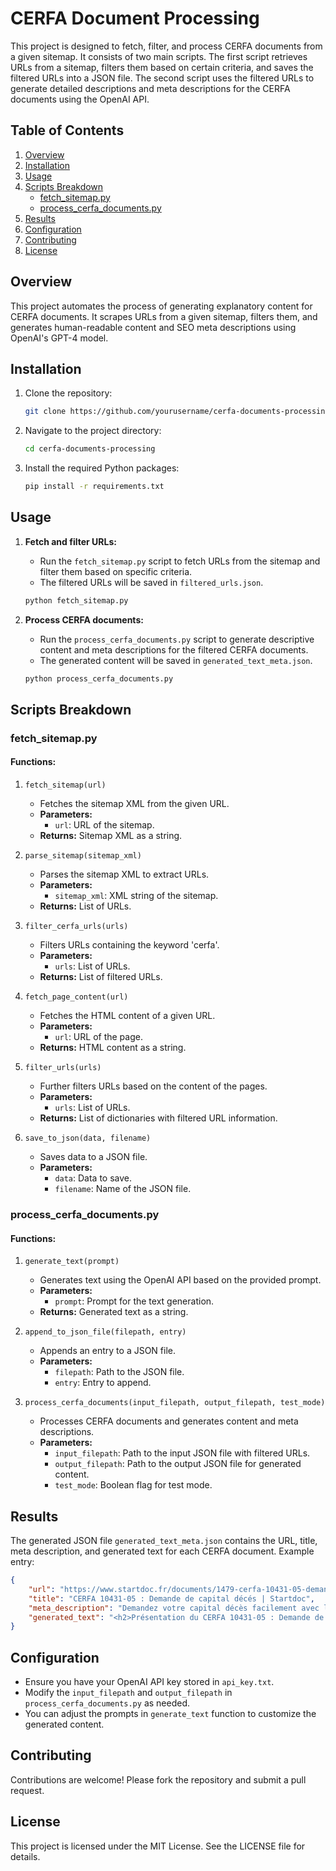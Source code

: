 
# CERFA Document Processing

This project is designed to fetch, filter, and process CERFA documents from a given sitemap. It consists of two main scripts. The first script retrieves URLs from a sitemap, filters them based on certain criteria, and saves the filtered URLs into a JSON file. The second script uses the filtered URLs to generate detailed descriptions and meta descriptions for the CERFA documents using the OpenAI API.

## Table of Contents
1. [Overview](#overview)
2. [Installation](#installation)
3. [Usage](#usage)
4. [Scripts Breakdown](#scripts-breakdown)
    - [fetch_sitemap.py](#fetch_sitemappy)
    - [process_cerfa_documents.py](#process_cerfa_documentspy)
5. [Results](#results)
6. [Configuration](#configuration)
7. [Contributing](#contributing)
8. [License](#license)

## Overview
This project automates the process of generating explanatory content for CERFA documents. It scrapes URLs from a given sitemap, filters them, and generates human-readable content and SEO meta descriptions using OpenAI's GPT-4 model.

## Installation
1. Clone the repository:
    ```sh
    git clone https://github.com/yourusername/cerfa-documents-processing.git
    ```
2. Navigate to the project directory:
    ```sh
    cd cerfa-documents-processing
    ```
3. Install the required Python packages:
    ```sh
    pip install -r requirements.txt
    ```

## Usage
1. **Fetch and filter URLs:**
    - Run the `fetch_sitemap.py` script to fetch URLs from the sitemap and filter them based on specific criteria.
    - The filtered URLs will be saved in `filtered_urls.json`.
    ```sh
    python fetch_sitemap.py
    ```

2. **Process CERFA documents:**
    - Run the `process_cerfa_documents.py` script to generate descriptive content and meta descriptions for the filtered CERFA documents.
    - The generated content will be saved in `generated_text_meta.json`.
    ```sh
    python process_cerfa_documents.py
    ```

## Scripts Breakdown

### fetch_sitemap.py

#### Functions:

1. `fetch_sitemap(url)`
    - Fetches the sitemap XML from the given URL.
    - **Parameters:**
        - `url`: URL of the sitemap.
    - **Returns:** Sitemap XML as a string.

2. `parse_sitemap(sitemap_xml)`
    - Parses the sitemap XML to extract URLs.
    - **Parameters:**
        - `sitemap_xml`: XML string of the sitemap.
    - **Returns:** List of URLs.

3. `filter_cerfa_urls(urls)`
    - Filters URLs containing the keyword 'cerfa'.
    - **Parameters:**
        - `urls`: List of URLs.
    - **Returns:** List of filtered URLs.

4. `fetch_page_content(url)`
    - Fetches the HTML content of a given URL.
    - **Parameters:**
        - `url`: URL of the page.
    - **Returns:** HTML content as a string.

5. `filter_urls(urls)`
    - Further filters URLs based on the content of the pages.
    - **Parameters:**
        - `urls`: List of URLs.
    - **Returns:** List of dictionaries with filtered URL information.

6. `save_to_json(data, filename)`
    - Saves data to a JSON file.
    - **Parameters:**
        - `data`: Data to save.
        - `filename`: Name of the JSON file.

### process_cerfa_documents.py

#### Functions:

1. `generate_text(prompt)`
    - Generates text using the OpenAI API based on the provided prompt.
    - **Parameters:**
        - `prompt`: Prompt for the text generation.
    - **Returns:** Generated text as a string.

2. `append_to_json_file(filepath, entry)`
    - Appends an entry to a JSON file.
    - **Parameters:**
        - `filepath`: Path to the JSON file.
        - `entry`: Entry to append.

3. `process_cerfa_documents(input_filepath, output_filepath, test_mode)`
    - Processes CERFA documents and generates content and meta descriptions.
    - **Parameters:**
        - `input_filepath`: Path to the input JSON file with filtered URLs.
        - `output_filepath`: Path to the output JSON file for generated content.
        - `test_mode`: Boolean flag for test mode.

## Results
The generated JSON file `generated_text_meta.json` contains the URL, title, meta description, and generated text for each CERFA document. Example entry:
```json
{
    "url": "https://www.startdoc.fr/documents/1479-cerfa-10431-05-demande-de-capital-deces/",
    "title": "CERFA 10431-05 : Demande de capital décés | Startdoc",
    "meta_description": "Demandez votre capital décès facilement avec le CERFA 10431-05 sur Startdoc. Téléchargement rapide et assistance complète.",
    "generated_text": "<h2>Présentation du CERFA 10431-05 : Demande de capital décès</h2><p>Le formulaire CERFA 10431-05 est un document administratif français utilisé pour faire une demande de capital décès...</p>"
}
```

## Configuration
- Ensure you have your OpenAI API key stored in `api_key.txt`.
- Modify the `input_filepath` and `output_filepath` in `process_cerfa_documents.py` as needed.
- You can adjust the prompts in `generate_text` function to customize the generated content.

## Contributing
Contributions are welcome! Please fork the repository and submit a pull request.

## License
This project is licensed under the MIT License. See the LICENSE file for details.
